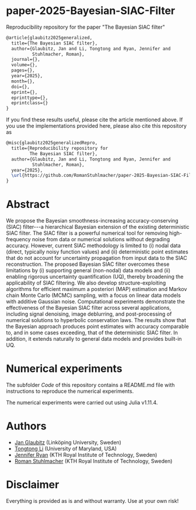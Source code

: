 # paper-2025-Bayesian-SIAC-Filter
Reproducibility repository for the paper "The Bayesian SIAC filter"

```latex
@article{glaubitz2025generalized,
  title={The Bayesian SIAC filter},
  author={Glaubitz, Jan and Li, Tongtong and Ryan, Jennifer and
          Stuhlmacher, Roman},
  journal={},
  volume={},
  pages={},
  year={2025},
  month={},
  doi={},
  eprint={},
  eprinttype={},
  eprintclass={}
}
```


If you find these results useful, please cite the article mentioned above. If you use the implementations provided here, please also cite this repository as

```latex
@misc{glaubitz2025generalizedRepro,
  title={Reproducibility repository for
         The Bayesian SIAC filter},
  author={Glaubitz, Jan and Li, Tongtong and Ryan, Jennifer and
          Stuhlmacher, Roman},
  year={2025},
  \url{https://github.com/RomanStuhlmacher/paper-2025-Bayesian-SIAC-Filter}
}
```

# Abstract

We propose the Bayesian smoothness-increasing accuracy-conserving (SIAC) filter---a hierarchical Bayesian extension of the existing deterministic SIAC filter. 
The SIAC filter is a powerful numerical tool for removing high-frequency noise from data or numerical solutions without degrading accuracy.
However, current SIAC methodology is limited to (i) nodal data (direct, typically noisy function values) and (ii) deterministic point estimates that do not account for uncertainty propagation from input data to the SIAC reconstruction.
The proposed Bayesian SIAC filter overcomes these limitations by (i) supporting general (non-nodal) data models and (ii) enabling rigorous uncertainty quantification (UQ), thereby broadening the applicability of SIAC filtering.
We also develop structure-exploiting algorithms for efficient maximum a posteriori (MAP) estimation and Markov chain Monte Carlo (MCMC) sampling, with a focus on linear data models with additive Gaussian noise.
Computational experiments demonstrate the effectiveness of the Bayesian SIAC filter across several applications, including signal denoising, image deblurring, and post-processing of numerical solutions to hyperbolic conservation laws. 
The results show that the Bayesian approach produces point estimates with accuracy comparable to, and in some cases exceeding, that of the deterministic SIAC filter. 
In addition, it extends naturally to general data models and provides built-in UQ.


# Numerical experiments

The subfolder _Code_ of this repository contains a README.md file with instructions to reproduce the numerical experiments.

The numerical experiments were carried out using Julia v1.11.4.


# Authors

- [Jan Glaubitz](https://www.janglaubitz.com) (Linköping University, Sweden)
- [Tongtong Li](https://tongtong-li.github.io) (University of Maryland, USA)
- [Jennifer Ryan](https://sites.google.com/view/jennifer-k-ryan/home) (KTH Royal Institute of Technology, Sweden)
- [Roman Stuhlmacher](https://www.kth.se/profile/romanst?l=en) (KTH Royal Institute of Technology, Sweden)

# Disclaimer

Everything is provided as is and without warranty. Use at your own risk!

